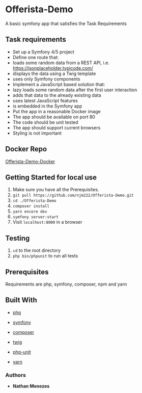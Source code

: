 # Offerista-Demo

A basic symfony app that satisfies the Task Requirements

## Task requirements

* Set up a Symfony 4/5 project
* Define one route that:
* loads some random data from a REST API, i.e. https://jsonplaceholder.typicode.com/
* displays the data using a Twig template
* uses only Symfony components
* Implement a JavaScript based solution that:
* lazy loads some random data after the first user interaction
* adds that data to the already existing data
* uses latest JavaScript features
* is embedded in the Symfony app
* Put the app in a reasonable Docker image
* The app should be available on port 80
* The code should be unit tested
* The app should support current browsers
* Styling is not important

## Docker Repo

[Offerista-Demo-Docker](https://github.com/njm222/Offerista-Demo-Docker)

## Getting Started for local use

1.  Make sure you have all the Prerequisites.
2.  `git pull https://github.com/njm222/Offerista-Demo.git`
3.  `cd ./Offerista-Demo`
4.  `composer install`
5.  `yarn encore dev`
6.  `symfony server:start`
7.  Visit `localhost:8000` in a browser

## Testing

1.  `cd` to the root directory
2.  `php bin/phpunit` to run all tests


## Prerequisites

Requirements are php, symfony, composer, npm and yarn


## Built With

* [php](https://www.php.net/)

* [symfony](https://symfony.com/) 

* [composer](https://getcomposer.org/)

* [twig](https://twig.symfony.com/)

* [php-unit](https://phpunit.de/)

* [yarn](https://yarnpkg.com/)


### Authors

* **Nathan Menezes**

